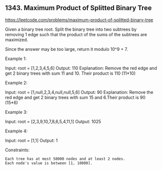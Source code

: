 ## 1343. Maximum Product of Splitted Binary Tree

https://leetcode.com/problems/maximum-product-of-splitted-binary-tree

Given a binary tree root. Split the binary tree into two subtrees by removing 1 edge such that the product of the sums of the subtrees are maximized.

Since the answer may be too large, return it modulo 10^9 + 7.

Example 1:

Input: root = [1,2,3,4,5,6]
Output: 110
Explanation: Remove the red edge and get 2 binary trees with sum 11 and 10. Their product is 110 (11\*10)

Example 2:

Input: root = [1,null,2,3,4,null,null,5,6]
Output: 90
Explanation: Remove the red edge and get 2 binary trees with sum 15 and 6.Their product is 90 (15\*6)

Example 3:

Input: root = [2,3,9,10,7,8,6,5,4,11,1]
Output: 1025

Example 4:

Input: root = [1,1]
Output: 1

Constraints:

    Each tree has at most 50000 nodes and at least 2 nodes.
    Each node's value is between [1, 10000].
